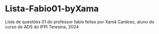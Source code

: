 # Lista-Fabio01-byXama
Lista de questões 01 do professor fabio feitas por Xamã Cardoso, aluno do curso de ADS do IFPI
Teresina, 2024
